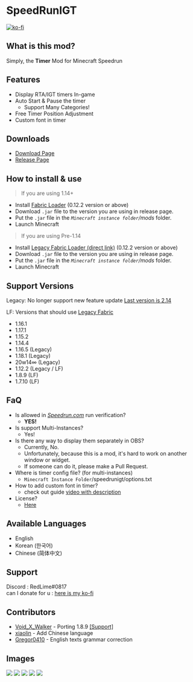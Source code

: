 # SpeedRunIGT
[![ko-fi](https://ko-fi.com/img/githubbutton_sm.svg)](https://ko-fi.com/S6S77MX01)

## What is this mod?
Simply, the **Timer** Mod for Minecraft Speedrun 

## Features
- Display RTA/IGT timers In-game
- Auto Start & Pause the timer
  - Support Many Categories!
- Free Timer Position Adjustment 
- Custom font in timer

## Downloads
- [Download Page](https://redlime.github.io/SpeedRunIGT/)
- [Release Page](https://github.com/RedLime/SpeedRunIGT/releases)

## How to install & use
> If you are using 1.14+
- Install [Fabric Loader](https://fabricmc.net/use/installer/) (0.12.2 version or above)
- Download `.jar` file to the version you are using in release page.
- Put the `.jar` file in the *`Minecraft instance folder`/mods* folder.
- Launch Minecraft
> If you are using Pre-1.14
- Install [Legacy Fabric Loader (direct link)](https://jitpack.io/com/github/Legacy-Fabric/fabric-installer/-SNAPSHOT/fabric-installer--SNAPSHOT.jar) (0.12.2 version or above)
- Download `.jar` file to the version you are using in release page.
- Put the `.jar` file in the *`Minecraft instance folder`/mods* folder.
- Launch Minecraft

## Support Versions
Legacy: No longer support new feature update [Last version is 2.14](https://github.com/RedLime/SpeedRunIGT/releases/tag/2.15.3)

LF: Versions that should use [Legacy Fabric](https://github.com/Legacy-Fabric)
- 1.16.1
- 1.17.1 
- 1.15.2
- 1.14.4
- 1.16.5 (Legacy) 
- 1.18.1 (Legacy)
- 20w14∞ (Legacy)
- 1.12.2 (Legacy / LF)
- 1.8.9 (LF)
- 1.7.10 (LF)

## FaQ
- Is allowed in *[Speedrun.com](https://speedrun.com/mc)* run verification?
  - **YES!**
- Is support Multi-Instances?
  - Yes!
- Is there any way to display them separately in OBS?
  - Currently, No.
  - Unfortunately, because this is a mod, it's hard to work on another window or widget.
  - If someone can do it, please make a Pull Request.
- Where is timer config file? (for multi-instances)
  - `Minecraft Instance Folder`/speedrunigt/options.txt
- How to add custom font in timer?
  - check out guide [video with description](https://youtu.be/agBbiTQWj78)
- License?
  - [Here](https://github.com/RedLime/SpeedRunIGT/blob/1.16.1/LICENSE)

## Available Languages
- English
- Korean (한국어)
- Chinese (简体中文)

## Support
Discord : RedLime#0817\
can I donate for u : [here is my ko-fi](https://ko-fi.com/redlimerl)

## Contributors
- [Void_X_Walker](https://github.com/VoidXWalker) - Porting 1.8.9 [[Support]](https://ko-fi.com/voidxwalker)
- [xiaolin](https://github.com/liuzhengjin) - Add Chinese language
- [Gregor0410](https://github.com/Gregor0410) - English texts grammar correction

## Images
![](https://i.imgur.com/5xC9IQi.png)
![](https://i.imgur.com/tN1IN2b.png)
![](https://i.imgur.com/yPVAy9s.png)
![](https://i.imgur.com/jz2LaVA.png)
![](https://i.imgur.com/rQUkJ55.png)
